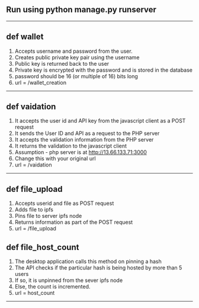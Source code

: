 ## Run using python manage.py runserver 

---

## def wallet

1. Accepts username and password from the user. 
2. Creates public private key pair using the username
3. Public key is returned back to the user
4. Private key is encrypted with the password and is stored in the database
5. password should be 16 (or multiple of 16) bits long
6. url = /wallet_creation

---

## def vaidation

1. It accepts the user id and API key from the javascript client as a POST request
2. It sends the User ID and API as a request to the PHP server
3. It accepts the validation information from the PHP server
4. It returns the validation to the javascript client
5. Assumption - php server is at http://13.66.133.71:3000
6. Change this with your original url
7. url = /vaidation
---

## def file_upload

1. Accepts userid and file as POST request
2. Adds file to ipfs
3. Pins file to server ipfs node
4. Returns information as part of the POST request
5. url = /file_upload

## def file_host_count

1. The desktop application calls this method on pinning a hash
2. The API checks if the particular hash is being hosted by more than 5 users
3. If so, it is unpinned from the sever ipfs node
4. Else, the count is incremented.
5. url = host_count

---